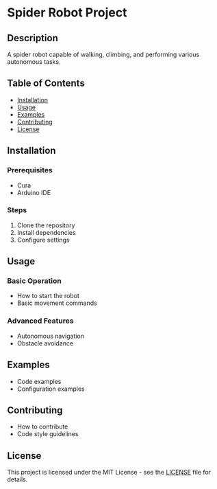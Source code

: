 # Spider Robot Project

## Description
A spider robot capable of walking, climbing, and performing various autonomous tasks.

## Table of Contents
- [Installation](#installation)
- [Usage](#usage)
- [Examples](#examples)
- [Contributing](#contributing)
- [License](#license)

## Installation
### Prerequisites
- Cura
- Arduino IDE

### Steps
1. Clone the repository
2. Install dependencies
3. Configure settings

## Usage
### Basic Operation
- How to start the robot
- Basic movement commands

### Advanced Features
- Autonomous navigation
- Obstacle avoidance

## Examples
- Code examples
- Configuration examples

## Contributing
- How to contribute
- Code style guidelines

## License
This project is licensed under the MIT License - see the [LICENSE](LICENSE) file for details.
